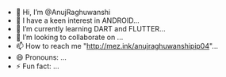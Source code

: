 - 👋 Hi, I’m @AnujRaghuwanshi
- 👀 I have a keen interest in ANDROID...
- 🌱 I’m currently learning DART and FLUTTER...
- 💞️ I’m looking to collaborate on ...
- 📫 How to reach me "http://mez.ink/anujraghuwanshipip04"...
- 😄 Pronouns: ...
- ⚡ Fun fact: ...

<!---
AnujRaghuwanshi/AnujRaghuwanshi is a ✨ special ✨ repository because its `README.md` (this file) appears on your GitHub profile.
You can click the Preview link to take a look at your changes.
--->
